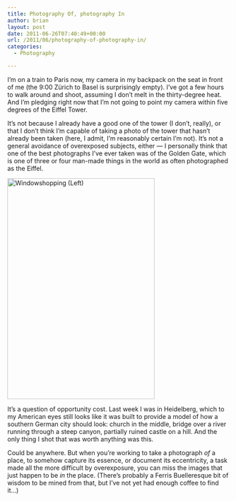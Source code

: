```yaml
---
title: Photography Of, photography In
author: brian
layout: post
date: 2011-06-26T07:40:49+00:00
url: /2011/06/photography-of-photography-in/
categories:
  - Photography

---
```

I&#8217;m on a train to Paris now, my camera in my backpack on the seat in front of me (the 9:00 Zürich to Basel is surprisingly empty). I&#8217;ve got a few hours to walk around and shoot, assuming I don&#8217;t melt in the thirty-degree heat. And I&#8217;m pledging right now that I&#8217;m not going to point my camera within five degrees of the Eiffel Tower.

It&#8217;s not because I already have a good one of the tower (I don&#8217;t, really), or that I don&#8217;t think I&#8217;m capable of taking a photo of the tower that hasn&#8217;t already been taken (here, I admit, I&#8217;m reasonably certain I&#8217;m not). It&#8217;s not a general avoidance of overexposed subjects, either — I personally think that one of the best photographs I&#8217;ve ever taken was of the Golden Gate, which is one of three or four man-made things in the world as often photographed as the Eiffel.

[<img class="alignleft" src="http://farm3.static.flickr.com/2716/5860662457_4d60f1c44c.jpg" alt="Windowshopping (Left)" width="333" height="500" />][1]

It&#8217;s a question of opportunity cost. Last week I was in Heidelberg, which to my American eyes still looks like it was built to provide a model of how a southern German city should look: church in the middle, bridge over a river running through a steep canyon, partially ruined castle on a hill. And the only thing I shot that was worth anything was this.

Could be anywhere. But when you&#8217;re working to take a photograph _of_ a place, to somehow capture its essence, or document its eccentricity, a task made all the more difficult by overexposure, you can miss the images that just happen to be _in_ the place. (There&#8217;s probably a Ferris Buelleresque bit of wisdom to be mined from that, but I&#8217;ve not yet had enough coffee to find it&#8230;)

 [1]: http://www.flickr.com/photos/bht/5860662457/ "Windowshopping (Left) by bht, on Flickr"